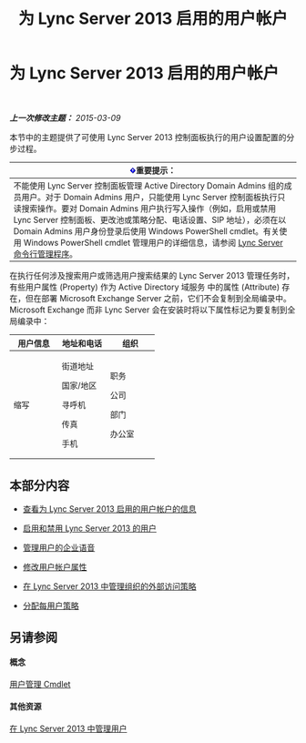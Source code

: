 ﻿---
title: 为 Lync Server 2013 启用的用户帐户
TOCTitle: 为 Lync Server 2013 启用的用户帐户
ms:assetid: 8021087e-5084-4a39-9fef-ab9376c6d371
ms:mtpsurl: https://technet.microsoft.com/zh-cn/library/Gg182543(v=OCS.15)
ms:contentKeyID: 49313404
ms.date: 05/19/2016
mtps_version: v=OCS.15
ms.translationtype: HT
---

# 为 Lync Server 2013 启用的用户帐户

 

_**上一次修改主题：** 2015-03-09_

本节中的主题提供了可使用 Lync Server 2013 控制面板执行的用户设置配置的分步过程。

<table>
<thead>
<tr class="header">
<th><img src="images/Gg398794.important(OCS.15).gif" title="important" alt="important" />重要提示：</th>
</tr>
</thead>
<tbody>
<tr class="odd">
<td>不能使用 Lync Server 控制面板管理 Active Directory Domain Admins 组的成员用户。对于 Domain Admins 用户，只能使用 Lync Server 控制面板执行只读搜索操作。要对 Domain Admins 用户执行写入操作（例如，启用或禁用 Lync Server 控制面板、更改池或策略分配、电话设置、SIP 地址），必须在以 Domain Admins 用户身份登录后使用 Windows PowerShell cmdlet。有关使用 Windows PowerShell cmdlet 管理用户的详细信息，请参阅 <a href="lync-server-2013-lync-server-management-shell.md">Lync Server 命令行管理程序</a>。</td>
</tr>
</tbody>
</table>


在执行任何涉及搜索用户或筛选用户搜索结果的 Lync Server 2013 管理任务时，有些用户属性 (Property) 作为 Active Directory 域服务 中的属性 (Attribute) 存在，但在部署 Microsoft Exchange Server 之前，它们不会复制到全局编录中。 Microsoft Exchange 而非 Lync Server 会在安装时将以下属性标记为要复制到全局编录中：


<table>
<colgroup>
<col style="width: 33%" />
<col style="width: 33%" />
<col style="width: 33%" />
</colgroup>
<thead>
<tr class="header">
<th>用户信息</th>
<th>地址和电话</th>
<th>组织</th>
</tr>
</thead>
<tbody>
<tr class="odd">
<td><p>缩写</p></td>
<td><p>街道地址</p>
<p>国家/地区</p>
<p>寻呼机</p>
<p>传真</p>
<p>手机</p></td>
<td><p>职务</p>
<p>公司</p>
<p>部门</p>
<p>办公室</p></td>
</tr>
</tbody>
</table>


## 本部分内容

  - [查看为 Lync Server 2013 启用的用户帐户的信息](lync-server-2013-viewing-information-about-user-accounts-enabled-for-lync-server.md)

  - [启用和禁用 Lync Server 2013 的用户](lync-server-2013-enabling-and-disabling-users-for-lync-server.md)

  - [管理用户的企业语音](lync-server-2013-managing-enterprise-voice-for-users.md)

  - [修改用户帐户属性](lync-server-2013-modifying-user-account-properties.md)

  - [在 Lync Server 2013 中管理组织的外部访问策略](lync-server-2013-manage-external-access-policy-for-your-organization.md)

  - [分配每用户策略](lync-server-2013-assigning-per-user-policies.md)

## 另请参阅

#### 概念

[用户管理 Cmdlet](lync-server-2013-user-management-cmdlets.md)  

#### 其他资源

[在 Lync Server 2013 中管理用户](lync-server-2013-managing-users-in-lync-server.md)

